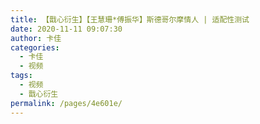 ```yaml
---
title: 【戬心衍生】【王慧珊*傅振华】斯德哥尔摩情人 | 适配性测试
date: 2020-11-11 09:07:30
author: 卡佳
categories: 
  - 卡佳
  - 视频
tags: 
  - 视频
  - 戬心衍生
permalink: /pages/4e601e/
---
```


<iframeComp ihtml="https://player.bilibili.com/player.html?aid=800143490&cid=254620592&page=1&danmaku=1&high_quality=1"></iframeComp>

<!-- more -->
